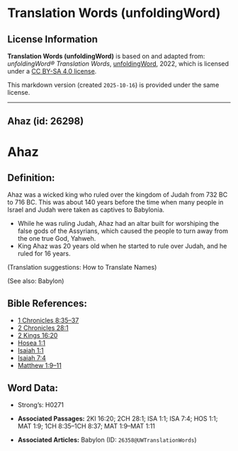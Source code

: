 # Translation Words (unfoldingWord)

## License Information

**Translation Words (unfoldingWord)** is based on and adapted from: _unfoldingWord® Translation Words_, [unfoldingWord](https://unfoldingword.org/utw), 2022, which is licensed under a [CC BY-SA 4.0 license](https://creativecommons.org/licenses/by-sa/4.0/legalcode.en).

This markdown version (created `2025-10-16`) is provided under the same license.



--------------------------------

## Ahaz (id: 26298)

Ahaz
====

Definition:
-----------

Ahaz was a wicked king who ruled over the kingdom of Judah from 732 BC to 716 BC. This was about 140 years before the time when many people in Israel and Judah were taken as captives to Babylonia.

* While he was ruling Judah, Ahaz had an altar built for worshiping the false gods of the Assyrians, which caused the people to turn away from the one true God, Yahweh.
* King Ahaz was 20 years old when he started to rule over Judah, and he ruled for 16 years.

(Translation suggestions: How to Translate Names)

(See also: Babylon)

Bible References:
-----------------

* [1 Chronicles 8:35–37](https://ref.ly/1Chr8:35-1Chr8:37)
* [2 Chronicles 28:1](https://ref.ly/2Chr28:1)
* [2 Kings 16:20](https://ref.ly/2Kgs16:20)
* [Hosea 1:1](https://ref.ly/Hos1:1)
* [Isaiah 1:1](https://ref.ly/Isa1:1)
* [Isaiah 7:4](https://ref.ly/Isa7:4)
* [Matthew 1:9–11](https://ref.ly/Matt1:9-Matt1:11)

Word Data:
----------

* Strong’s: H0271

* **Associated Passages:** 2KI 16:20; 2CH 28:1; ISA 1:1; ISA 7:4; HOS 1:1; MAT 1:9; 1CH 8:35–1CH 8:37; MAT 1:9–MAT 1:11
* **Associated Articles:** Babylon (ID: `26358@UWTranslationWords`)

